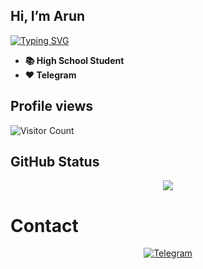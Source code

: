 ## Hi, I’m Arun

[![Typing SVG](https://readme-typing-svg.herokuapp.com/?lines=Welcome+to+My+GitHub+Profile)](https://git.io/typing-svg)

- **📚 High School Student**
- **❤️ Telegram**

## Profile views
![Visitor Count](https://profile-counter.glitch.me/{arun017s}/count.svg)
## GitHub Status
<p align="center">
<img src="https://github-readme-stats.vercel.app/api?username=arun017s&theme=highcontrast" align="center">
</p>

# Contact
<p align="center">
<a href="https://t.me/arun017s"><img alt="Telegram" src="https://img.shields.io/badge/Telegram-2CA5E0?style=for-the-badge&logo=telegram&logoColor=white"/></a>
</p>
